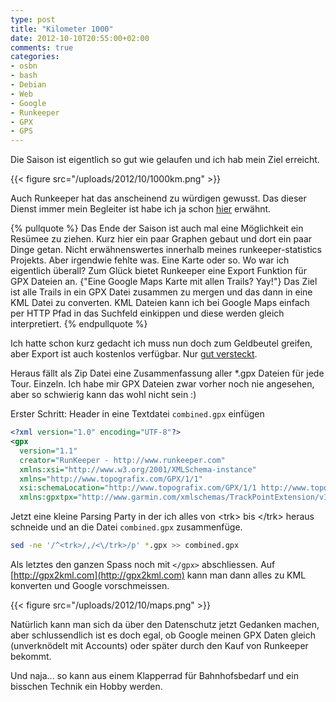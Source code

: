 ```yaml
---
type: post
title: "Kilometer 1000"
date: 2012-10-10T20:55:00+02:00
comments: true
categories:
- osbn
- bash
- Debian
- Web
- Google
- Runkeeper
- GPX
- GPS
---
```


Die Saison ist eigentlich so gut wie gelaufen und ich hab mein Ziel erreicht.

{{< figure src="/uploads/2012/10/1000km.png" >}}

Auch Runkeeper hat das anscheinend zu würdigen gewusst. Das dieser Dienst immer
mein Begleiter ist habe ich ja schon [hier](/blog/2012/07/02/paying-5-bucks-a-month-for-stupid-statistics/)
erwähnt.


{% pullquote %}
Das Ende der Saison ist auch mal eine Möglichkeit ein Resümee zu ziehen. Kurz
hier ein paar Graphen gebaut und dort ein paar Dinge getan. Nicht
erwähnenswertes innerhalb meines runkeeper-statistics Projekts. Aber irgendwie fehlte was.
Eine Karte oder so. Wo war ich eigentlich überall?
Zum Glück bietet Runkeeper eine Export Funktion für GPX Dateien an.
{"Eine Google Maps Karte mit allen Trails? Yay!"}
Das Ziel ist alle Trails in ein GPX Datei zusammen zu
mergen und das dann in eine KML Datei zu converten. KML Dateien kann ich bei
Google Maps einfach per HTTP Pfad in das Suchfeld einkippen und diese werden
gleich interpretiert.
{% endpullquote %}

Ich hatte schon kurz gedacht
ich muss nun doch zum Geldbeutel greifen, aber Export ist auch kostenlos verfügbar.
Nur [gut versteckt](http://runkeeper.com/exportDataForm).

Heraus fällt als Zip Datei eine Zusammenfassung aller *.gpx Dateien für jede Tour. Einzeln.
Ich habe mir GPX Dateien zwar vorher noch nie angesehen, aber so schwierig kann
das wohl nicht sein :)

Erster Schritt: Header in eine Textdatei `combined.gpx` einfügen

``` xml 
<?xml version="1.0" encoding="UTF-8"?>
<gpx
  version="1.1"
  creator="RunKeeper - http://www.runkeeper.com"
  xmlns:xsi="http://www.w3.org/2001/XMLSchema-instance"
  xmlns="http://www.topografix.com/GPX/1/1"
  xsi:schemaLocation="http://www.topografix.com/GPX/1/1 http://www.topografix.com/GPX/1/1/gpx.xsd"
  xmlns:gpxtpx="http://www.garmin.com/xmlschemas/TrackPointExtension/v1">
```

Jetzt eine kleine Parsing Party in der ich alles von &lt;trk&gt; bis &lt;/trk&gt; heraus schneide und an die Datei
`combined.gpx` zusammenfüge.

``` bash 
sed -ne '/^<trk>/,/<\/trk>/p' *.gpx >> combined.gpx
```

Als letztes den ganzen Spass noch mit `</gpx>` abschliessen. Auf
[http://gpx2kml.com](http://gpx2kml.com) kann man dann alles zu KML konverten
und Google vorschmeissen.

{{< figure src="/uploads/2012/10/maps.png" >}}

Natürlich kann man sich da über den Datenschutz jetzt Gedanken machen, aber
schlussendlich ist es doch egal, ob Google meinen GPX Daten gleich (unverknödelt mit
Accounts) oder später durch den Kauf von Runkeeper bekommt.

Und naja... so kann aus einem Klapperrad für Bahnhofsbedarf und ein bisschen Technik ein Hobby
werden.
